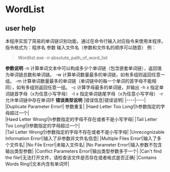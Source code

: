 # WordList
## user help
本程序实现了简易的单词链识别功能，通过在命令行输入对应指令来使用本程序。
指令格式为：程序名 参数 输入文件名（参数和文件名的顺序可以随意）
例：
> Wordlist.exe -n absolute_path_of_word_list

**参数说明**
-n 计算单词文本中可以构成多少个单词链（包含嵌套单词链），返回值为单词链总数和单词链。
-w 计算单词数量最多的单词链，如有多组则返回任意一组。
-m 计算单词数量最多的单词链（单词链中的每一个单词的首字母不能相同），如有多组则返回任意一组。
-c 计算字母最多的单词链，并输出
-h x 指定单词链首字母（x为任意小写字母）
-t x 指定单词链尾字母（x为任意小写字母）
-r 允许单词链中存在单词环
**错误类型说明**
|错误信息|错误说明|
|----|----|
|Duplicate Parameter Error!| 参数重复|
|Haed Letter Too Long!|h参数指定的字母超过一个|      
|Haed Letter Wrong!|h参数指定的字母不存在或者不是小写字母|
|Tail Letter Too Long!|t参数指定的字母超过一个|      
|Tail Letter Wrong!|t参数指定的字母不存在或者不是小写字母|
|Unrecognizable Information Error!|输入了非参数非文件名信息|
|Multiple Files Error!|输入了多个文件名|
|No File Error!|未输入文件名|
|No Parameter Error!|输入参数不包含输出类型参数|
|Conflict Parameters Error!|输出类型参数多于一个|
|Can't find the file!|无法打开文件，请检查该文件是否存在或者格式是否正确|
|Contains Words Ring!|文本内含有单词环|
